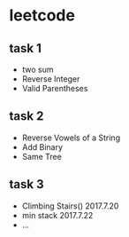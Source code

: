 # leetcode
## task 1    

* two sum   
* Reverse Integer  
* Valid Parentheses

## task 2   

* Reverse Vowels of a String
* Add Binary
* Same Tree

## task 3 

* Climbing Stairs() 	2017.7.20
* min stack        2017.7.22
* ...

